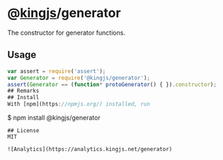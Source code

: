 # @[kingjs](https://www.npmjs.com/package/kingjs)/generator
The constructor for generator functions.
## Usage
```js
var assert = require('assert');
var Generator = require('@kingjs/generator');
assert(Generator == (function* protoGenerator() { }).constructor);
## Remarks
## Install
With [npm](https://npmjs.org/) installed, run
```
$ npm install @kingjs/generator
```
## License
MIT

![Analytics](https://analytics.kingjs.net/generator)